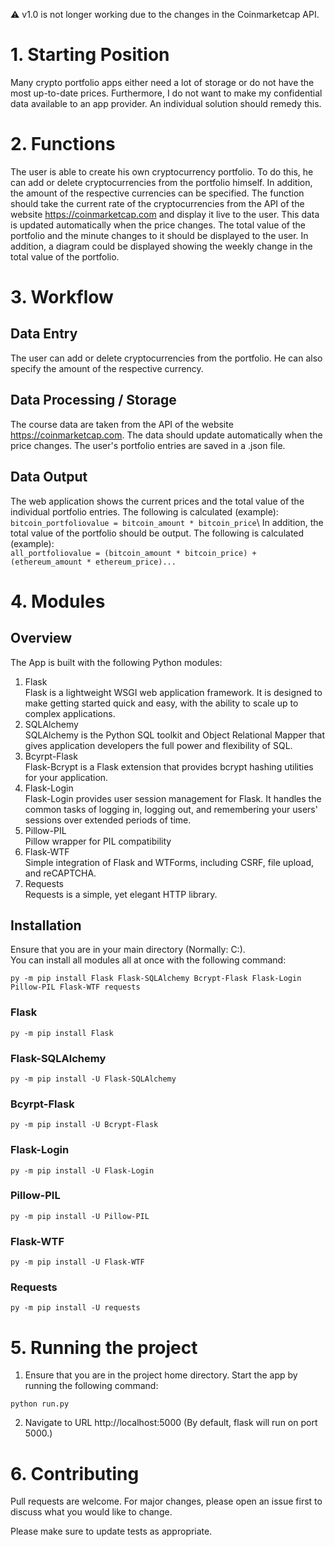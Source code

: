 :warning: v1.0 is not longer working due to the changes in the Coinmarketcap API.

# 1. Starting Position

Many crypto portfolio apps either need a lot of storage or do not have the most up-to-date prices. Furthermore, I do not want to make my confidential data available to an app provider. An individual solution should remedy this.

# 2. Functions

The user is able to create his own cryptocurrency portfolio. To do this, he can add or delete cryptocurrencies from the portfolio himself. In addition, the amount of the respective currencies can be specified. The function should take the current rate of the cryptocurrencies from the API of the website https://coinmarketcap.com and display it live to the user. This data is updated automatically when the price changes. The total value of the portfolio and the minute changes to it should be displayed to the user. In addition, a diagram could be displayed showing the weekly change in the total value of the portfolio.

# 3. Workflow

## Data Entry

The user can add or delete cryptocurrencies from the portfolio. He can also specify the amount of the respective currency.

## Data Processing / Storage

The course data are taken from the API of the website https://coinmarketcap.com. The data should update automatically when the price changes. The user's portfolio entries are saved in a .json file.

## Data Output

The web application shows the current prices and the total value of the individual portfolio entries. The following is calculated (example):\
`bitcoin_portfoliovalue = bitcoin_amount * bitcoin_price`\\
In addition, the total value of the portfolio should be output. The following is calculated (example):\
`all_portfoliovalue = (bitcoin_amount * bitcoin_price) + (ethereum_amount * ethereum_price)...`

# 4. Modules

## Overview

The App is built with the following Python modules:

1. Flask\
   Flask is a lightweight WSGI web application framework. It is designed to make getting started quick and easy, with the ability to scale up to complex applications.
2. SQLAlchemy\
   SQLAlchemy is the Python SQL toolkit and Object Relational Mapper that gives application developers the full power and flexibility of SQL.
3. Bcyrpt-Flask\
   Flask-Bcrypt is a Flask extension that provides bcrypt hashing utilities for your application.
4. Flask-Login\
   Flask-Login provides user session management for Flask. It handles the common tasks of logging in, logging out, and remembering your users' sessions over extended periods of time.
5. Pillow-PIL\
   Pillow wrapper for PIL compatibility
6. Flask-WTF\
   Simple integration of Flask and WTForms, including CSRF, file upload, and reCAPTCHA.
7. Requests\
   Requests is a simple, yet elegant HTTP library.

## Installation

Ensure that you are in your main directory (Normally: C:\).\
You can install all modules all at once with the following command:

```
py -m pip install Flask Flask-SQLAlchemy Bcrypt-Flask Flask-Login Pillow-PIL Flask-WTF requests

```

### Flask

```
py -m pip install Flask

```

### Flask-SQLAlchemy

```
py -m pip install -U Flask-SQLAlchemy
```

### Bcyrpt-Flask

```
py -m pip install -U Bcrypt-Flask
```

### Flask-Login

```
py -m pip install -U Flask-Login
```

### Pillow-PIL

```
py -m pip install -U Pillow-PIL
```

### Flask-WTF

```
py -m pip install -U Flask-WTF
```

### Requests

```
py -m pip install -U requests
```

# 5. Running the project

1. Ensure that you are in the project home directory. Start the app by running the following command:

```
python run.py
```

2. Navigate to URL http://localhost:5000 (By default, flask will run on port 5000.)

# 6. Contributing

Pull requests are welcome. For major changes, please open an issue first to discuss what you would like to change.

Please make sure to update tests as appropriate.
